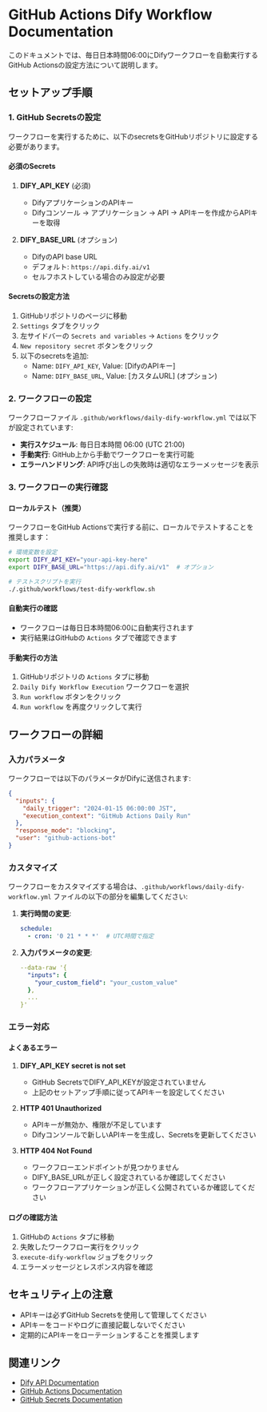 # GitHub Actions Dify Workflow Documentation

このドキュメントでは、毎日日本時間06:00にDifyワークフローを自動実行するGitHub Actionsの設定方法について説明します。

## セットアップ手順

### 1. GitHub Secretsの設定

ワークフローを実行するために、以下のsecretsをGitHubリポジトリに設定する必要があります。

#### 必須のSecrets

1. **DIFY_API_KEY** (必須)
   - DifyアプリケーションのAPIキー
   - Difyコンソール → アプリケーション → API → APIキーを作成からAPIキーを取得

2. **DIFY_BASE_URL** (オプション)
   - DifyのAPI base URL
   - デフォルト: `https://api.dify.ai/v1`
   - セルフホストしている場合のみ設定が必要

#### Secretsの設定方法

1. GitHubリポジトリのページに移動
2. `Settings` タブをクリック
3. 左サイドバーの `Secrets and variables` → `Actions` をクリック
4. `New repository secret` ボタンをクリック
5. 以下のsecretsを追加:
   - Name: `DIFY_API_KEY`, Value: [DifyのAPIキー]
   - Name: `DIFY_BASE_URL`, Value: [カスタムURL] (オプション)

### 2. ワークフローの設定

ワークフローファイル `.github/workflows/daily-dify-workflow.yml` では以下が設定されています:

- **実行スケジュール**: 毎日日本時間 06:00 (UTC 21:00)
- **手動実行**: GitHub上から手動でワークフローを実行可能
- **エラーハンドリング**: API呼び出しの失敗時は適切なエラーメッセージを表示

### 3. ワークフローの実行確認

#### ローカルテスト（推奨）
ワークフローをGitHub Actionsで実行する前に、ローカルでテストすることを推奨します：

```bash
# 環境変数を設定
export DIFY_API_KEY="your-api-key-here"
export DIFY_BASE_URL="https://api.dify.ai/v1"  # オプション

# テストスクリプトを実行
./.github/workflows/test-dify-workflow.sh
```

#### 自動実行の確認
- ワークフローは毎日日本時間06:00に自動実行されます
- 実行結果はGitHubの `Actions` タブで確認できます

#### 手動実行の方法
1. GitHubリポジトリの `Actions` タブに移動
2. `Daily Dify Workflow Execution` ワークフローを選択
3. `Run workflow` ボタンをクリック
4. `Run workflow` を再度クリックして実行

## ワークフローの詳細

### 入力パラメータ

ワークフローでは以下のパラメータがDifyに送信されます:

```json
{
  "inputs": {
    "daily_trigger": "2024-01-15 06:00:00 JST",
    "execution_context": "GitHub Actions Daily Run"
  },
  "response_mode": "blocking",
  "user": "github-actions-bot"
}
```

### カスタマイズ

ワークフローをカスタマイズする場合は、`.github/workflows/daily-dify-workflow.yml` ファイルの以下の部分を編集してください:

1. **実行時間の変更**:
   ```yaml
   schedule:
     - cron: '0 21 * * *'  # UTC時間で指定
   ```

2. **入力パラメータの変更**:
   ```yaml
   --data-raw '{
     "inputs": {
       "your_custom_field": "your_custom_value"
     },
     ...
   }'
   ```

### エラー対応

#### よくあるエラー

1. **DIFY_API_KEY secret is not set**
   - GitHub SecretsでDIFY_API_KEYが設定されていません
   - 上記のセットアップ手順に従ってAPIキーを設定してください

2. **HTTP 401 Unauthorized**
   - APIキーが無効か、権限が不足しています
   - Difyコンソールで新しいAPIキーを生成し、Secretsを更新してください

3. **HTTP 404 Not Found**
   - ワークフローエンドポイントが見つかりません
   - DIFY_BASE_URLが正しく設定されているか確認してください
   - ワークフローアプリケーションが正しく公開されているか確認してください

#### ログの確認方法

1. GitHubの `Actions` タブに移動
2. 失敗したワークフロー実行をクリック
3. `execute-dify-workflow` ジョブをクリック
4. エラーメッセージとレスポンス内容を確認

## セキュリティ上の注意

- APIキーは必ずGitHub Secretsを使用して管理してください
- APIキーをコードやログに直接記載しないでください
- 定期的にAPIキーをローテーションすることを推奨します

## 関連リンク

- [Dify API Documentation](https://docs.dify.ai/)
- [GitHub Actions Documentation](https://docs.github.com/en/actions)
- [GitHub Secrets Documentation](https://docs.github.com/en/actions/security-guides/encrypted-secrets)